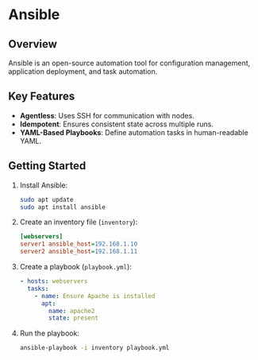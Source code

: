 # Ansible

## Overview
Ansible is an open-source automation tool for configuration management, application deployment, and task automation.

## Key Features
- **Agentless**: Uses SSH for communication with nodes.
- **Idempotent**: Ensures consistent state across multiple runs.
- **YAML-Based Playbooks**: Define automation tasks in human-readable YAML.

## Getting Started
1. Install Ansible:
   ```bash
   sudo apt update
   sudo apt install ansible
   ```
2. Create an inventory file (`inventory`):
   ```ini
   [webservers]
   server1 ansible_host=192.168.1.10
   server2 ansible_host=192.168.1.11
   ```
3. Create a playbook (`playbook.yml`):
   ```yaml
   - hosts: webservers
     tasks:
       - name: Ensure Apache is installed
         apt:
           name: apache2
           state: present
   ```
4. Run the playbook:
   ```bash
   ansible-playbook -i inventory playbook.yml
   ```
